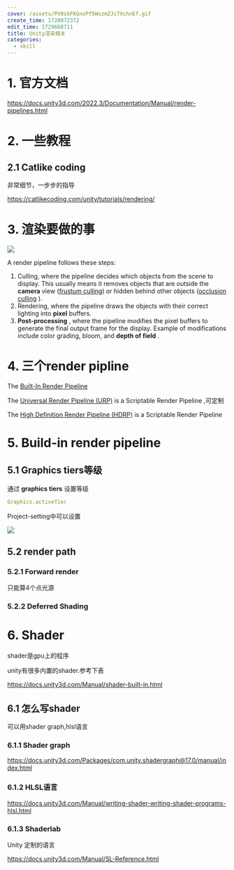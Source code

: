 ```yaml
---
cover: /assets/PV0sbFKGnoPf5WxzmZJc7XchnEf.gif
create_time: 1728872372
edit_time: 1729668711
title: Unity渲染相关
categories:
  - skill
---
```



# 1. 官方文档

https://docs.unity3d.com/2022.3/Documentation/Manual/render-pipelines.html

# 2. 一些教程

## 2.1 Catlike coding

非常细节，一步步的指导

https://catlikecoding.com/unity/tutorials/rendering/

# 3. 渲染要做的事

<img src="/assets/W1m2bJgFhobpz0xvYLDcdSkVncg.png" src-width="901" class="markdown-img m-auto" src-height="365" align="center"/>

A render pipeline follows these steps:

1. Culling, where the pipeline decides which objects from the scene to display. This usually means it removes objects that are outside the  **camera**
 view (<u>frustum culling</u>) or hidden behind other objects (<u>occlusion culling</u>
).
2. Rendering, where the pipeline draws the objects with their correct lighting into  **pixel**
 buffers.
3.  **Post-processing**
, where the pipeline modifies the pixel buffers to generate the final output frame for the display. Example of modifications include color grading, bloom, and  **depth of field**
.

# 4. 三个render pipline

The <u>Built-In Render Pipeline</u> 

The <u>Universal Render Pipeline (URP)</u> is a Scriptable Render Pipeline ,可定制

The <u>High Definition Render Pipeline (HDRP)</u> is a Scriptable Render Pipeline 

# 5. Build-in render pipeline

## 5.1 Graphics tiers等级

通过  **graphics tiers** 设置等级

```yaml
Graphics.activeTier
```

Project-setting中可以设置

<img src="/assets/RV5jbLgV0o74aZxdHeAc5d1Rnwb.png" src-width="934" class="markdown-img m-auto" src-height="376" align="center"/>

## 5.2 render path

### 5.2.1 Forward render

只能算4个点光源

### 5.2.2 Deferred Shading

# 6. Shader

shader是gpu上的程序

unity有很多内置的shader.参考下表

https://docs.unity3d.com/Manual/shader-built-in.html

## 6.1 怎么写shader

可以用shader graph,hlsl语言

### 6.1.1 Shader graph

https://docs.unity3d.com/Packages/com.unity.shadergraph@17.0/manual/index.html

### 6.1.2 HLSL语言

https://docs.unity3d.com/Manual/writing-shader-writing-shader-programs-hlsl.html

### 6.1.3 Shaderlab

Unity 定制的语言

https://docs.unity3d.com/Manual/SL-Reference.html

